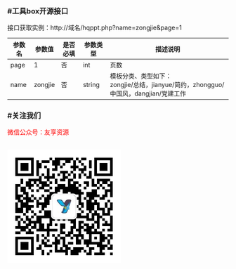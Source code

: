 <h3>#工具box开源接口</h3>
<P>
  接口获取实例：<a></a>http://域名/hqppt.php?name=zongjie&page=1</a>
  <br>
  <table><thead><tr><th>参数名</th><th>参数值</th><th>是否必填</th><th>参数类型</th><th>描述说明</th></tr></thead>
    <tbody>
      <tr>
        <td><span>page</span></td><td>1</td></td><td>否</td><td>int</td><td>页数</td>
      </tr>
      <tr>
        <td><span>name</span></td><td>zongjie</td></td><td>否</td><td>string</td><td>模板分类、类型如下：<br>zongjie/总结，jianyue/简约，zhongguo/中国风，dangjian/党建工作</td>
      </tr>
    </tbody>
  </table>
</P>
<h3>#关注我们</h3>
<p style="color:red">
微信公众号：友享资源</p>
<br>
<img witdh="100px" src="https://github.com/duijiao/tools/blob/main/qrcode_for_gh_407a4f664545_258.jpg?raw=true">
